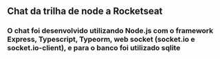 ## Chat da trilha de node a Rocketseat

### O chat foi desenvolvido utilizando Node.js com o framework Express, Typescript, Typeorm, web socket (socket.io e socket.io-client), e para o banco foi utilizado sqlite
